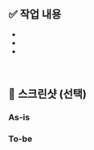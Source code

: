 ## ✅ 작업 내용
<!--- 변경 사항 및 관련 이슈에 대해 간단하게 작성해 주세요. 어떻게보다 무엇을 왜 수정했는지 설명해 주세요. -->
-
-
-

<br>

## 📸 스크린샷 (선택)
<!--- 기존 및 변경된 부분에 대한 이미지를 첨부해 주세요. -->
### As-is

### To-be
